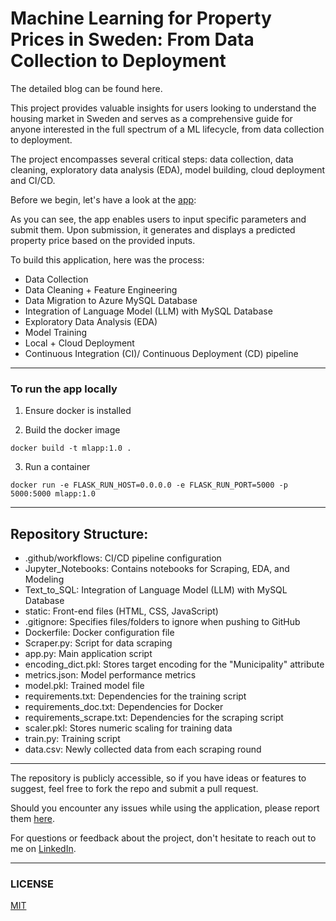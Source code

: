 # Machine Learning for Property Prices in Sweden: From Data Collection to Deployment 
 
The detailed blog can be found here. 

This project provides valuable insights for users looking to understand the housing market in Sweden and serves as a comprehensive guide for anyone interested in the full spectrum of a ML lifecycle, from data collection to deployment.

The project encompasses several critical steps: data collection, data cleaning, exploratory data analysis (EDA), model building, cloud deployment and CI/CD. 

Before we begin, let's have a look at the [app](https://swedenhomepredict.azurewebsites.net/): 


As you can see, the app enables users to input specific parameters and submit them. Upon submission, it generates and displays a predicted property price based on the provided inputs.


To build this application, here was the process:
- Data Collection
- Data Cleaning + Feature Engineering
- Data Migration to Azure MySQL Database
- Integration of Language Model (LLM) with MySQL Database
- Exploratory Data Analysis (EDA)
- Model Training
- Local + Cloud Deployment
- Continuous Integration (CI)/ Continuous Deployment (CD) pipeline

---
### To run the app locally 
1) Ensure docker is installed 

2) Build the docker image 
```
docker build -t mlapp:1.0 .
```
3) Run a container 
```
docker run -e FLASK_RUN_HOST=0.0.0.0 -e FLASK_RUN_PORT=5000 -p 5000:5000 mlapp:1.0 
```

---
## Repository Structure:

- .github/workflows: CI/CD pipeline configuration
- Jupyter_Notebooks: Contains notebooks for Scraping, EDA, and Modeling
- Text_to_SQL: Integration of Language Model (LLM) with MySQL Database
- static: Front-end files (HTML, CSS, JavaScript)
- .gitignore: Specifies files/folders to ignore when pushing to GitHub
- Dockerfile: Docker configuration file
- Scraper.py: Script for data scraping
- app.py: Main application script
- encoding_dict.pkl: Stores target encoding for the "Municipality" attribute
- metrics.json: Model performance metrics
- model.pkl: Trained model file
- requirements.txt: Dependencies for the training script
- requirements_doc.txt: Dependencies for Docker
- requirements_scrape.txt: Dependencies for the scraping script
- scaler.pkl: Stores numeric scaling for training data
- train.py: Training script
- data.csv: Newly collected data from each scraping round

---

The repository is publicly accessible, so if you have ideas or features to suggest, feel free to fork the repo and submit a pull request. 

Should you encounter any issues while using the application, please report them [here](https://github.com/Siddhesh19991/sweden_property_prediction/issues). 

For questions or feedback about the project, don't hesitate to reach out to me on [LinkedIn](https://www.linkedin.com/in/siddhesh-sreedar/).

---
### LICENSE 

[MIT](https://opensource.org/license/mit) 

